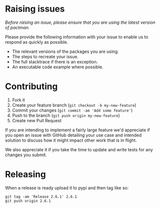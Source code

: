 # Raising issues

_Before raising an issue, please ensure that you are using the latest version of pactman._

Please provide the following information with your issue to enable us to respond as quickly as possible.

* The relevant versions of the packages you are using.
* The steps to recreate your issue.
* The full stacktrace if there is an exception.
* An executable code example where possible.

# Contributing

1. Fork it
2. Create your feature branch (`git checkout -b my-new-feature`)
3. Commit your changes (`git commit -am 'Add some feature'`)
4. Push to the branch (`git push origin my-new-feature`)
5. Create new Pull Request

If you are intending to implement a fairly large feature we'd appreciate if you open
an issue with GitHub detailing your use case and intended solution to discuss how it
might impact other work that is in flight.

We also appreciate it if you take the time to update and write tests for any changes
you submit.


# Releasing

When a release is ready upload it to pypi and then tag like so:

    git tag -am 'Release 2.6.1' 2.6.1
    git push origin 2.6.1
